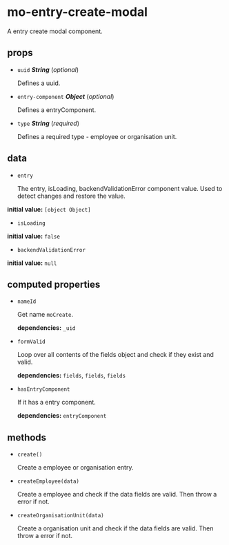 # mo-entry-create-modal 

A entry create modal component. 

## props 

- `uuid` ***String*** (*optional*) 

  Defines a uuid. 

- `entry-component` ***Object*** (*optional*) 

  Defines a entryComponent. 

- `type` ***String*** (*required*) 

  Defines a required type - employee or organisation unit. 

## data 

- `entry` 

  The entry, isLoading, backendValidationError component value.
  Used to detect changes and restore the value. 

**initial value:** `[object Object]` 

- `isLoading` 

**initial value:** `false` 

- `backendValidationError` 

**initial value:** `null` 

## computed properties 

- `nameId` 

  Get name `moCreate`. 

   **dependencies:** `_uid` 

- `formValid` 

  Loop over all contents of the fields object and check if they exist and valid. 

   **dependencies:** `fields`, `fields`, `fields` 

- `hasEntryComponent` 

  If it has a entry component. 

   **dependencies:** `entryComponent` 


## methods 

- `create()` 

  Create a employee or organisation entry. 

- `createEmployee(data)` 

  Create a employee and check if the data fields are valid.
  Then throw a error if not. 

- `createOrganisationUnit(data)` 

  Create a organisation unit and check if the data fields are valid.
  Then throw a error if not. 

